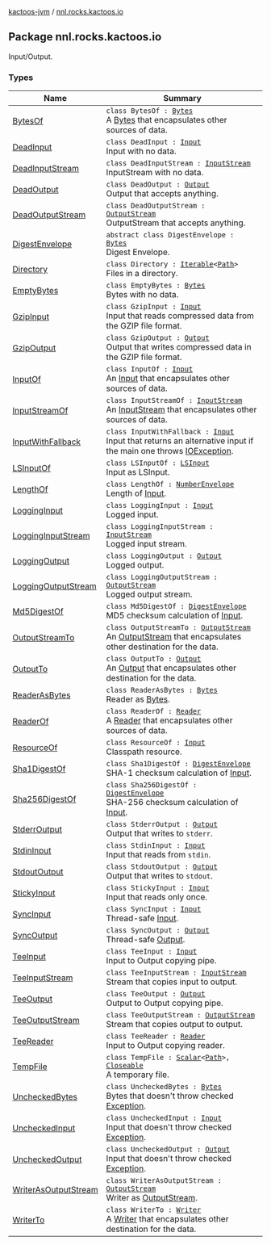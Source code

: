 [kactoos-jvm](../index.md) / [nnl.rocks.kactoos.io](./index.md)

## Package nnl.rocks.kactoos.io

Input/Output.

### Types

| Name | Summary |
|---|---|
| [BytesOf](-bytes-of/index.md) | `class BytesOf : `[`Bytes`](../nnl.rocks.kactoos/-bytes/index.md)<br>A [Bytes](../nnl.rocks.kactoos/-bytes/index.md) that encapsulates other sources of data. |
| [DeadInput](-dead-input/index.md) | `class DeadInput : `[`Input`](../nnl.rocks.kactoos/-input/index.md)<br>Input with no data. |
| [DeadInputStream](-dead-input-stream/index.md) | `class DeadInputStream : `[`InputStream`](http://docs.oracle.com/javase/8/docs/api/java/io/InputStream.html)<br>InputStream with no data. |
| [DeadOutput](-dead-output/index.md) | `class DeadOutput : `[`Output`](../nnl.rocks.kactoos/-output/index.md)<br>Output that accepts anything. |
| [DeadOutputStream](-dead-output-stream/index.md) | `class DeadOutputStream : `[`OutputStream`](http://docs.oracle.com/javase/8/docs/api/java/io/OutputStream.html)<br>OutputStream that accepts anything. |
| [DigestEnvelope](-digest-envelope/index.md) | `abstract class DigestEnvelope : `[`Bytes`](../nnl.rocks.kactoos/-bytes/index.md)<br>Digest Envelope. |
| [Directory](-directory/index.md) | `class Directory : `[`Iterable`](https://kotlinlang.org/api/latest/jvm/stdlib/kotlin.collections/-iterable/index.html)`<`[`Path`](http://docs.oracle.com/javase/8/docs/api/java/nio/file/Path.html)`>`<br>Files in a directory. |
| [EmptyBytes](-empty-bytes/index.md) | `class EmptyBytes : `[`Bytes`](../nnl.rocks.kactoos/-bytes/index.md)<br>Bytes with no data. |
| [GzipInput](-gzip-input/index.md) | `class GzipInput : `[`Input`](../nnl.rocks.kactoos/-input/index.md)<br>Input that reads compressed data from the GZIP file format. |
| [GzipOutput](-gzip-output/index.md) | `class GzipOutput : `[`Output`](../nnl.rocks.kactoos/-output/index.md)<br>Output that writes compressed data in the GZIP file format. |
| [InputOf](-input-of/index.md) | `class InputOf : `[`Input`](../nnl.rocks.kactoos/-input/index.md)<br>An [Input](../nnl.rocks.kactoos/-input/index.md) that encapsulates other sources of data. |
| [InputStreamOf](-input-stream-of/index.md) | `class InputStreamOf : `[`InputStream`](http://docs.oracle.com/javase/8/docs/api/java/io/InputStream.html)<br>An [InputStream](http://docs.oracle.com/javase/8/docs/api/java/io/InputStream.html) that encapsulates other sources of data. |
| [InputWithFallback](-input-with-fallback/index.md) | `class InputWithFallback : `[`Input`](../nnl.rocks.kactoos/-input/index.md)<br>Input that returns an alternative input if the main one throws [IOException](http://docs.oracle.com/javase/8/docs/api/java/io/IOException.html). |
| [LSInputOf](-l-s-input-of/index.md) | `class LSInputOf : `[`LSInput`](http://docs.oracle.com/javase/8/docs/api/org/w3c/dom/ls/LSInput.html)<br>Input as LSInput. |
| [LengthOf](-length-of/index.md) | `class LengthOf : `[`NumberEnvelope`](../nnl.rocks.kactoos.scalar/-number-envelope/index.md)<br>Length of [Input](../nnl.rocks.kactoos/-input/index.md). |
| [LoggingInput](-logging-input/index.md) | `class LoggingInput : `[`Input`](../nnl.rocks.kactoos/-input/index.md)<br>Logged input. |
| [LoggingInputStream](-logging-input-stream/index.md) | `class LoggingInputStream : `[`InputStream`](http://docs.oracle.com/javase/8/docs/api/java/io/InputStream.html)<br>Logged input stream. |
| [LoggingOutput](-logging-output/index.md) | `class LoggingOutput : `[`Output`](../nnl.rocks.kactoos/-output/index.md)<br>Logged output. |
| [LoggingOutputStream](-logging-output-stream/index.md) | `class LoggingOutputStream : `[`OutputStream`](http://docs.oracle.com/javase/8/docs/api/java/io/OutputStream.html)<br>Logged output stream. |
| [Md5DigestOf](-md5-digest-of/index.md) | `class Md5DigestOf : `[`DigestEnvelope`](-digest-envelope/index.md)<br>MD5 checksum calculation of [Input](../nnl.rocks.kactoos/-input/index.md). |
| [OutputStreamTo](-output-stream-to/index.md) | `class OutputStreamTo : `[`OutputStream`](http://docs.oracle.com/javase/8/docs/api/java/io/OutputStream.html)<br>An [OutputStream](http://docs.oracle.com/javase/8/docs/api/java/io/OutputStream.html) that encapsulates other destination for the data. |
| [OutputTo](-output-to/index.md) | `class OutputTo : `[`Output`](../nnl.rocks.kactoos/-output/index.md)<br>An [Output](../nnl.rocks.kactoos/-output/index.md) that encapsulates other destination for the data. |
| [ReaderAsBytes](-reader-as-bytes/index.md) | `class ReaderAsBytes : `[`Bytes`](../nnl.rocks.kactoos/-bytes/index.md)<br>Reader as [Bytes](../nnl.rocks.kactoos/-bytes/index.md). |
| [ReaderOf](-reader-of/index.md) | `class ReaderOf : `[`Reader`](http://docs.oracle.com/javase/8/docs/api/java/io/Reader.html)<br>A [Reader](http://docs.oracle.com/javase/8/docs/api/java/io/Reader.html) that encapsulates other sources of data. |
| [ResourceOf](-resource-of/index.md) | `class ResourceOf : `[`Input`](../nnl.rocks.kactoos/-input/index.md)<br>Classpath resource. |
| [Sha1DigestOf](-sha1-digest-of/index.md) | `class Sha1DigestOf : `[`DigestEnvelope`](-digest-envelope/index.md)<br>SHA-1 checksum calculation of [Input](../nnl.rocks.kactoos/-input/index.md). |
| [Sha256DigestOf](-sha256-digest-of/index.md) | `class Sha256DigestOf : `[`DigestEnvelope`](-digest-envelope/index.md)<br>SHA-256 checksum calculation of [Input](../nnl.rocks.kactoos/-input/index.md). |
| [StderrOutput](-stderr-output/index.md) | `class StderrOutput : `[`Output`](../nnl.rocks.kactoos/-output/index.md)<br>Output that writes to `stderr`. |
| [StdinInput](-stdin-input/index.md) | `class StdinInput : `[`Input`](../nnl.rocks.kactoos/-input/index.md)<br>Input that reads from `stdin`. |
| [StdoutOutput](-stdout-output/index.md) | `class StdoutOutput : `[`Output`](../nnl.rocks.kactoos/-output/index.md)<br>Output that writes to `stdout`. |
| [StickyInput](-sticky-input/index.md) | `class StickyInput : `[`Input`](../nnl.rocks.kactoos/-input/index.md)<br>Input that reads only once. |
| [SyncInput](-sync-input/index.md) | `class SyncInput : `[`Input`](../nnl.rocks.kactoos/-input/index.md)<br>Thread-safe [Input](../nnl.rocks.kactoos/-input/index.md). |
| [SyncOutput](-sync-output/index.md) | `class SyncOutput : `[`Output`](../nnl.rocks.kactoos/-output/index.md)<br>Thread-safe [Output](../nnl.rocks.kactoos/-output/index.md). |
| [TeeInput](-tee-input/index.md) | `class TeeInput : `[`Input`](../nnl.rocks.kactoos/-input/index.md)<br>Input to Output copying pipe. |
| [TeeInputStream](-tee-input-stream/index.md) | `class TeeInputStream : `[`InputStream`](http://docs.oracle.com/javase/8/docs/api/java/io/InputStream.html)<br>Stream that copies input to output. |
| [TeeOutput](-tee-output/index.md) | `class TeeOutput : `[`Output`](../nnl.rocks.kactoos/-output/index.md)<br>Output to Output copying pipe. |
| [TeeOutputStream](-tee-output-stream/index.md) | `class TeeOutputStream : `[`OutputStream`](http://docs.oracle.com/javase/8/docs/api/java/io/OutputStream.html)<br>Stream that copies output to output. |
| [TeeReader](-tee-reader/index.md) | `class TeeReader : `[`Reader`](http://docs.oracle.com/javase/8/docs/api/java/io/Reader.html)<br>Input to Output copying reader. |
| [TempFile](-temp-file/index.md) | `class TempFile : `[`Scalar`](../nnl.rocks.kactoos/-scalar/index.md)`<`[`Path`](http://docs.oracle.com/javase/8/docs/api/java/nio/file/Path.html)`>, `[`Closeable`](http://docs.oracle.com/javase/8/docs/api/java/io/Closeable.html)<br>A temporary file. |
| [UncheckedBytes](-unchecked-bytes/index.md) | `class UncheckedBytes : `[`Bytes`](../nnl.rocks.kactoos/-bytes/index.md)<br>Bytes that doesn't throw checked [Exception](https://kotlinlang.org/api/latest/jvm/stdlib/kotlin/-exception/index.html). |
| [UncheckedInput](-unchecked-input/index.md) | `class UncheckedInput : `[`Input`](../nnl.rocks.kactoos/-input/index.md)<br>Input that doesn't throw checked [Exception](https://kotlinlang.org/api/latest/jvm/stdlib/kotlin/-exception/index.html). |
| [UncheckedOutput](-unchecked-output/index.md) | `class UncheckedOutput : `[`Output`](../nnl.rocks.kactoos/-output/index.md)<br>Input that doesn't throw checked [Exception](https://kotlinlang.org/api/latest/jvm/stdlib/kotlin/-exception/index.html). |
| [WriterAsOutputStream](-writer-as-output-stream/index.md) | `class WriterAsOutputStream : `[`OutputStream`](http://docs.oracle.com/javase/8/docs/api/java/io/OutputStream.html)<br>Writer as [OutputStream](http://docs.oracle.com/javase/8/docs/api/java/io/OutputStream.html). |
| [WriterTo](-writer-to/index.md) | `class WriterTo : `[`Writer`](http://docs.oracle.com/javase/8/docs/api/java/io/Writer.html)<br>A [Writer](http://docs.oracle.com/javase/8/docs/api/java/io/Writer.html) that encapsulates other destination for the data. |
